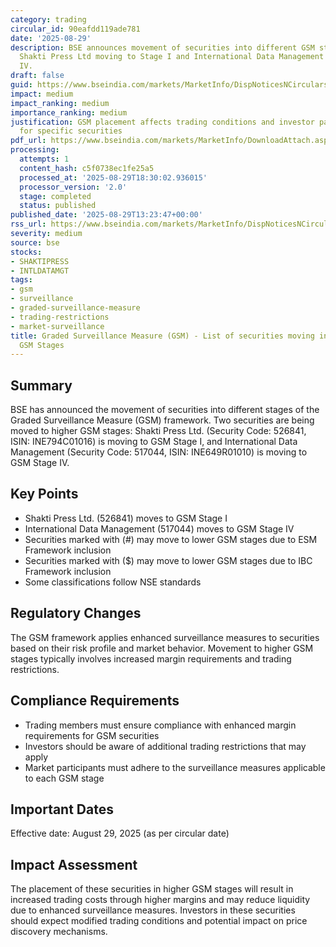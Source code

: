 ```yaml
---
category: trading
circular_id: 90eafdd119ade781
date: '2025-08-29'
description: BSE announces movement of securities into different GSM stages, with
  Shakti Press Ltd moving to Stage I and International Data Management moving to Stage
  IV.
draft: false
guid: https://www.bseindia.com/markets/MarketInfo/DispNoticesNCirculars.aspx?Noticeid={D6414BA3-1818-4BC9-9928-CCCAF7618418}&noticeno=20250829-47&dt=08/29/2025&icount=47&totcount=61&flag=0
impact: medium
impact_ranking: medium
importance_ranking: medium
justification: GSM placement affects trading conditions and investor participation
  for specific securities
pdf_url: https://www.bseindia.com/markets/MarketInfo/DownloadAttach.aspx?id=20250829-47&attachedId=2c7408a8-de8d-43d8-8044-75ed81dc92c1
processing:
  attempts: 1
  content_hash: c5f0738ec1fe25a5
  processed_at: '2025-08-29T18:30:02.936015'
  processor_version: '2.0'
  stage: completed
  status: published
published_date: '2025-08-29T13:23:47+00:00'
rss_url: https://www.bseindia.com/markets/MarketInfo/DispNoticesNCirculars.aspx?Noticeid={D6414BA3-1818-4BC9-9928-CCCAF7618418}&noticeno=20250829-47&dt=08/29/2025&icount=47&totcount=61&flag=0
severity: medium
source: bse
stocks:
- SHAKTIPRESS
- INTLDATAMGT
tags:
- gsm
- surveillance
- graded-surveillance-measure
- trading-restrictions
- market-surveillance
title: Graded Surveillance Measure (GSM) - List of securities moving into their respective
  GSM Stages
---
```


## Summary

BSE has announced the movement of securities into different stages of the Graded Surveillance Measure (GSM) framework. Two securities are being moved to higher GSM stages: Shakti Press Ltd. (Security Code: 526841, ISIN: INE794C01016) is moving to GSM Stage I, and International Data Management (Security Code: 517044, ISIN: INE649R01010) is moving to GSM Stage IV.

## Key Points

- Shakti Press Ltd. (526841) moves to GSM Stage I
- International Data Management (517044) moves to GSM Stage IV
- Securities marked with (#) may move to lower GSM stages due to ESM Framework inclusion
- Securities marked with ($) may move to lower GSM stages due to IBC Framework inclusion
- Some classifications follow NSE standards

## Regulatory Changes

The GSM framework applies enhanced surveillance measures to securities based on their risk profile and market behavior. Movement to higher GSM stages typically involves increased margin requirements and trading restrictions.

## Compliance Requirements

- Trading members must ensure compliance with enhanced margin requirements for GSM securities
- Investors should be aware of additional trading restrictions that may apply
- Market participants must adhere to the surveillance measures applicable to each GSM stage

## Important Dates

Effective date: August 29, 2025 (as per circular date)

## Impact Assessment

The placement of these securities in higher GSM stages will result in increased trading costs through higher margins and may reduce liquidity due to enhanced surveillance measures. Investors in these securities should expect modified trading conditions and potential impact on price discovery mechanisms.